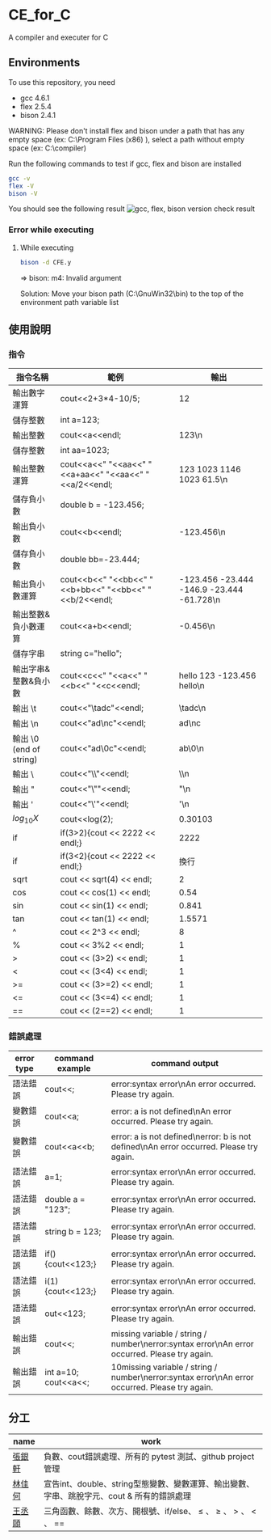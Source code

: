 # CE_for_C

A compiler and executer for C

## Environments

To use this repository, you need 

* gcc 4.6.1
* flex 2.5.4
* bison 2.4.1

WARNING: Please don't install flex and bison under a path that has any empty space (ex: C:\Program Files (x86) ), select a path without empty space (ex: C:\compiler)

Run the following commands to test if gcc, flex and bison are installed

```bash
gcc -v
flex -V
bison -V
```

You should see the following result
![gcc, flex, bison version check result](https://user-images.githubusercontent.com/92793837/220815692-7b47de4e-008e-4019-8b3d-65f6f2f6196c.png)

### Error while executing

1. While executing

     ```bash
     bison -d CFE.y
     ```

     => bison: m4: Invalid argument

     Solution: Move your bison path (C:\GnuWin32\bin) to the top of the environment path variable list

## 使用說明

### 指令

|指令名稱|範例|輸出|
|-|-|-|
|輸出數字運算|cout<<2+3*4-10/5;|12|
|儲存整數|int a=123;||
|輸出整數|cout<<a<<endl;|123\n|
|儲存整數|int aa=1023;||
|輸出整數運算|cout<<a<<" "<<aa<<" "<<a+aa<<" "<<aa<<" "<<a/2<<endl;|123 1023 1146 1023 61.5\n|
|儲存負小數|double b = -123.456;||
|輸出負小數|cout<<b<<endl;|-123.456\n|
|儲存負小數|double bb=-23.444;||
|輸出負小數運算|cout<<b<<" "<<bb<<" "<<b+bb<<" "<<bb<<" "<<b/2<<endl;|-123.456 -23.444 -146.9 -23.444 -61.728\n|
|輸出整數&負小數運算|cout<<a+b<<endl;|-0.456\n|
|儲存字串|string c="hello";||
|輸出字串&整數&負小數|cout<<c<<" "<<a<<" "<<b<<" "<<c<<endl;|hello 123 -123.456 hello\n|
|輸出 \t |cout<<"\tadc"<<endl;|\tadc\n|
|輸出 \n|cout<<"ad\nc"<<endl;|ad\nc|
|輸出 \0 (end of string) |cout<<"ad\0c"<<endl;|ab\0\n|
|輸出 \ |cout<<"\\\\"<<endl;|\\\\n|
|輸出 " |cout<<"\\""<<endl;|"\n|
|輸出 ' |cout<<"\\'"<<endl;|'\n
|${log_{10}}X$|cout<<log(2);|0.30103|
|if|if(3>2){cout << 2222 << endl;}|2222|
|if|if(3<2){cout << 2222 << endl;}|換行|
|sqrt|cout << sqrt(4) << endl;|2|
|cos|cout << cos(1) << endl;|0.54|
|sin|cout << sin(1) << endl;|0.841|
|tan|cout << tan(1) << endl;|1.5571|
|^|cout << 2^3 << endl;|8|
|%|cout << 3%2 << endl;|1|
|>|cout << (3>2) << endl;|1|
|<|cout << (3<4) << endl;|1|
|>=|cout << (3>=2) << endl;|1|
|<=|cout << (3<=4) << endl;|1|
|==|cout << (2==2) << endl;|1|

### 錯誤處理

|error type|command example|command output|
|-|-|-|
|語法錯誤|cout<<;|error:syntax error\nAn error occurred. Please try again.|
|變數錯誤|cout<<a;|error: a is not defined\nAn error occurred. Please try again.|
|變數錯誤|cout<<a<<b;|error: a is not defined\nerror: b is not defined\nAn error occurred. Please try again.|
|語法錯誤|a=1;|error:syntax error\nAn error occurred. Please try again.|
|語法錯誤|double a = "123";|error:syntax error\nAn error occurred. Please try again.|
|語法錯誤|string b = 123;|error:syntax error\nAn error occurred. Please try again.|
|語法錯誤|if(){cout<<123;}|error:syntax error\nAn error occurred. Please try again.|
|語法錯誤|i(1){cout<<123;}|error:syntax error\nAn error occurred. Please try again.|
|語法錯誤|out<<123;|error:syntax error\nAn error occurred. Please try again.|
|輸出錯誤|cout<<;|missing variable / string / number\nerror:syntax error\nAn error occurred. Please try again.|
|輸出錯誤|int a=10; cout<<a<<;|10missing variable / string / number\nerror:syntax error\nAn error occurred. Please try again.|

## 分工

|name|work|
|-|-|
|[張銀軒](https://github.com/Argentum11)|負數、cout錯誤處理、所有的 pytest 測試、github project 管理|
|[林佳何](https://github.com/0-ch)|宣告int、double、string型態變數、變數運算、輸出變數、字串、跳脫字元、cout & 所有的錯誤處理|
|[王丞頤](https://github.com/WCY91)|三角函數、餘數、次方、開根號、if/else、 $\leq$ 、 $\geq$ 、 > 、 < 、 ==|

